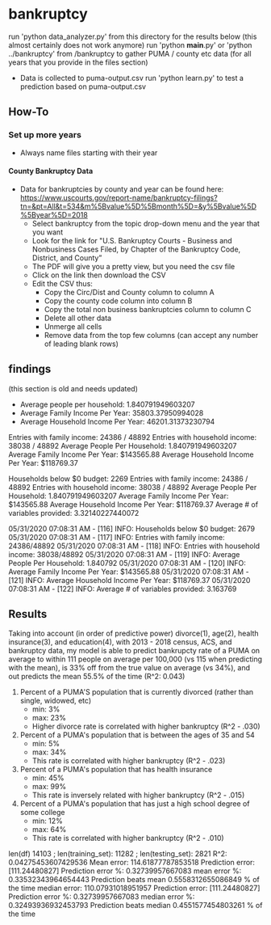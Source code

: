 # bankruptcy

run 'python data_analyzer.py' from this directory for the results below (this almost certainly does not work anymore)
run 'python __main__.py' or 'python ../bankruptcy' from /bankruptcy to gather PUMA / county etc data (for all years that you provide in the files section)
- Data is collected to puma-output.csv
run 'python learn.py' to test a prediction based on puma-output.csv

## How-To

### Set up more years

* Always name files starting with their year

#### County Bankruptcy Data

- Data for bankruptcies by county and year can be found here: https://www.uscourts.gov/report-name/bankruptcy-filings?tn=&pt=All&t=534&m%5Bvalue%5D%5Bmonth%5D=&y%5Bvalue%5D%5Byear%5D=2018
    - Select bankruptcy from the topic drop-down menu and the year that you want
    - Look for the link for "U.S. Bankruptcy Courts - Business and Nonbusiness Cases Filed, by Chapter of the Bankruptcy Code, District, and County”
    - The PDF will give you a pretty view, but you need the csv file
    - Click on the link then download the CSV
    - Edit the CSV thus:
        - Copy the Circ/Dist and County column to column A
        - Copy the county code column into column B
        - Copy the total non business bankruptcies column to column C
        - Delete all other data
        - Unmerge all cells
        - Remove data from the top few columns (can accept any number of leading blank rows)

## findings

(this section is old and needs updated)

* Average people per household: 1.840791949603207
* Average Family Income Per Year: 35803.37950994028
* Average Household Income Per Year: 46201.31373230794

Entries with family income:  24386 / 48892
Entries with household income:  38038 / 48892
Average People Per Household:  1.840791949603207
Average Family Income Per Year:  $143565.88
Average Household Income Per Year:  $118769.37

Households below $0 budget:  2269
Entries with family income:  24386 / 48892
Entries with household income:  38038 / 48892
Average People Per Household:  1.840791949603207
Average Family Income Per Year:  $143565.88
Average Household Income Per Year:  $118769.37
Average # of variables provided:  3.32140227440072

05/31/2020 07:08:31 AM - [116] INFO: Households below $0 budget: 2679
05/31/2020 07:08:31 AM - [117] INFO: Entries with family income: 24386/48892
05/31/2020 07:08:31 AM - [118] INFO: Entries with household income: 38038/48892
05/31/2020 07:08:31 AM - [119] INFO: Average People Per Household: 1.840792
05/31/2020 07:08:31 AM - [120] INFO: Average Family Income Per Year: $143565.88
05/31/2020 07:08:31 AM - [121] INFO: Average Household Income Per Year: $118769.37
05/31/2020 07:08:31 AM - [122] INFO: Average # of variables provided: 3.163769

## Results

Taking into account (in order of predictive power) divorce(1), age(2), health insurance(3), and education(4), with 2013 - 2018 census, ACS, and bankruptcy data, my model is able to predict bankrupcty rate of a PUMA on average to within 111 people on average per 100,000 (vs 115 when predicting with the mean), is 33% off from the true value on average (vs 34%), and out predicts the mean 55.5% of the time (R^2: 0.043)

1) Percent of a PUMA'S population that is currently divorced (rather than single, widowed, etc)
    - min: 3%
    - max: 23%
    - Higher divorce rate is correlated with higher bankruptcy (R^2 - .030)
2) Percent of a PUMA's population that is between the ages of 35 and 54
    - min: 5%
    - max: 34%
    - This rate is correlated with higher bankruptcy (R^2 - .023)
3) Percent of a PUMA's population that has health insurance
    - min: 45%
    - max: 99%
    - This rate is inversely related with higher bankruptcy (R^2 - .015)
4) Percent of a PUMA's population that has just a high school degree of some college
    - min: 12%
    - max: 64%
    - This rate is correlated with higher bankruptcy (R^2 - .010)

len(df)  14103 ; len(training_set):  11282 ; len(testing_set): 2821
R^2:  0.04275453607429536
Mean error:  114.61877787853518
Prediction error:  [111.24480827]
Prediction error %:  0.32739957667083
mean error %:  0.33532343964654443
Prediction beats mean  0.5558312655086849 % of the time
median error:  110.07931018951957
Prediction error:  [111.24480827]
Prediction error %:  0.32739957667083
median error %:  0.32493936932453793
Prediction beats median  0.4551577454803261 % of the time
